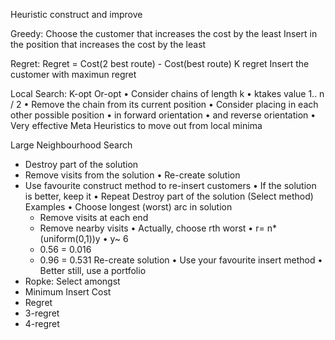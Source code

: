 Heuristic construct and improve


Greedy:
  Choose the customer that increases the cost by the least
  Insert in the position that increases the cost by the least

Regret:
  Regret = Cost(2 best route) - Cost(best route)
  K regret
  Insert the customer with maximun regret

Local Search:
  K-opt
  Or-opt
  • Consider chains of length k
  • ktakes value 1.. n / 2
  • Remove the chain from its current position
  • Consider placing in each other possible position
  • in forward orientation
  • and reverse orientation
  • Very effective
  Meta Heuristics to move out from local minima

Large Neighbourhood Search
- Destroy part of the solution
- Remove visits from the solution
• Re-create solution
- Use favourite construct method to re-insert customers
• If the solution is better, keep it
• Repeat
Destroy part of the solution (Select method)
Examples
  • Choose longest (worst) arc in solution
  - Remove visits at each end
  - Remove nearby visits
  • Actually, choose rth worst
  • r= n* (uniform(0,1))y
  • y~ 6
  - 0.56 = 0.016
  - 0.96 = 0.531
Re-create solution
• Use your favourite insert method
• Better still, use a portfolio
- Ropke: Select amongst
- Minimum Insert Cost
- Regret
- 3-regret
- 4-regret